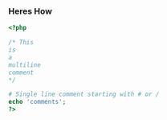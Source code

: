 ### Heres How

```php
<?php

/* This
is
a
multiline
comment
*/

# Single line comment starting with # or /
echo 'comments';
?>
```